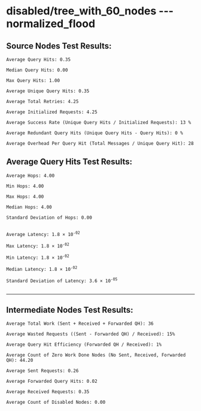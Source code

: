 # disabled/tree_with_60_nodes --- normalized_flood
## Source Nodes Test Results:
	Average Query Hits: 0.35

	Median Query Hits: 0.00

	Max Query Hits: 1.00

	Average Unique Query Hits: 0.35

	Average Total Retries: 4.25

	Average Initialized Requests: 4.25

	Average Success Rate (Unique Query Hits / Initialized Requests): 13 %

	Average Redundant Query Hits (Unique Query Hits - Query Hits): 0 %

	Average Overhead Per Query Hit (Total Messages / Unique Query Hit): 28



## Average Query Hits Test Results:
<pre><code>Average Hops: 4.00

Min Hops: 4.00

Max Hops: 4.00

Median Hops: 4.00

Standard Deviation of Hops: 0.00


Average Latency: 1.8 × 10<sup>-02</sup>

Max Latency: 1.8 × 10<sup>-02</sup>

Min Latency: 1.8 × 10<sup>-02</sup>

Median Latency: 1.8 × 10<sup>-02</sup>

Standard Deviation of Latency: 3.6 × 10<sup>-05</sup>

</code></pre>

---------------------------------------------
## Intermediate Nodes Test Results:

	Average Total Work (Sent + Received + Forwarded QH): 36

	Average Wasted Requests ((Sent - Forwarded QH) / Received): 15%

	Average Query Hit Efficiency (Forwarded QH / Received): 1%

	Average Count of Zero Work Done Nodes (No Sent, Received, Forwarded QH): 44.20

	Average Sent Requests: 0.26

	Average Forwarded Query Hits: 0.02

	Average Received Requests: 0.35

	Average Count of Disabled Nodes: 0.00

